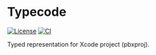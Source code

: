 # Typecode

[![License][badge-license]][license]
[![CI][badge-ci]][ci]

Typed representation for Xcode project (pbxproj).


[badge-license]: https://img.shields.io/badge/license-MIT-yellowgreen.svg?style=flat-square
[license]: LICENSE
[badge-ci]: https://img.shields.io/travis/mitsuse/typecode/master.svg?style=flat-square
[ci]: https://travis-ci.org/mitsuse/typecode
